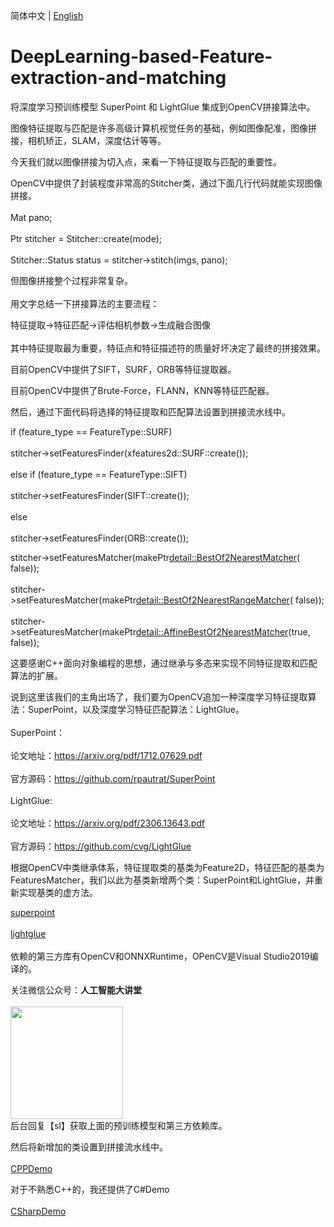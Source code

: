 简体中文 | [English](README_EN.md)

# DeepLearning-based-Feature-extraction-and-matching
将深度学习预训练模型 SuperPoint 和 LightGlue 集成到OpenCV拼接算法中。<br />  

图像特征提取与匹配是许多高级计算机视觉任务的基础，例如图像配准，图像拼接，相机矫正，SLAM，深度估计等等。<br />  

今天我们就以图像拼接为切入点，来看一下特征提取与匹配的重要性。<br />  

OpenCV中提供了封装程度非常高的Stitcher类，通过下面几行代码就能实现图像拼接。<br />  
Mat pano;<br />  
Ptr<Stitcher> stitcher = Stitcher::create(mode);<br />  
Stitcher::Status status = stitcher->stitch(imgs, pano);<br />  

但图像拼接整个过程非常复杂。<br />  
用文字总结一下拼接算法的主要流程：<br />  

特征提取->特征匹配->评估相机参数->生成融合图像<br />  
其中特征提取最为重要，特征点和特征描述符的质量好坏决定了最终的拼接效果。<br />  

目前OpenCV中提供了SIFT，SURF，ORB等特征提取器。<br />  

目前OpenCV中提供了Brute-Force，FLANN，KNN等特征匹配器。<br />  

然后，通过下面代码将选择的特征提取和匹配算法设置到拼接流水线中。<br />  

if (feature_type == FeatureType::SURF)<br />  
    stitcher->setFeaturesFinder(xfeatures2d::SURF::create());<br />  
  else if (feature_type == FeatureType::SIFT)<br />  
    stitcher->setFeaturesFinder(SIFT::create());<br />  
  else<br />  
    stitcher->setFeaturesFinder(ORB::create());<br />  
    
stitcher->setFeaturesMatcher(makePtr<detail::BestOf2NearestMatcher>( false));<br />  
stitcher->setFeaturesMatcher(makePtr<detail::BestOf2NearestRangeMatcher>( false));<br />  
stitcher->setFeaturesMatcher(makePtr<detail::AffineBestOf2NearestMatcher>(true, false));<br />  


这要感谢C++面向对象编程的思想，通过继承与多态来实现不同特征提取和匹配算法的扩展。<br />  

说到这里该我们的主角出场了，我们要为OpenCV追加一种深度学习特征提取算法：SuperPoint，以及深度学习特征匹配算法：LightGlue。<br />  
SuperPoint：<br />  
​
论文地址：https://arxiv.org/pdf/1712.07629.pdf<br />  
​
官方源码：https://github.com/rpautrat/SuperPoint<br />  
​
LightGlue:<br />  
​
论文地址：https://arxiv.org/pdf/2306.13643.pdf<br />  
​
官方源码：https://github.com/cvg/LightGlue<br />  


根据OpenCV中类继承体系，特征提取类的基类为Feature2D，特征匹配的基类为FeaturesMatcher，我们以此为基类新增两个类：SuperPoint和LightGlue，并重新实现基类的虚方法。<br />  

[superpoint](superpoint.cpp)<br />  
[lightglue](lightglue.cpp)<br />  
依赖的第三方库有OpenCV和ONNXRuntime，OPenCV是Visual Studio2019编译的。<br />  

关注微信公众号：**人工智能大讲堂**<br />  
<img width="180" src="https://user-images.githubusercontent.com/18625471/228743333-77abe467-2385-476d-86a2-e232c6482291.jpg"><br /> 
后台回复【sl】获取上面的预训练模型和第三方依赖库。<br />  

然后将新增加的类设置到拼接流水线中。<br />  
[CPPDemo](cppDemo.cpp)<br />  

对于不熟悉C++的，我还提供了C#Demo<br />  
[CSharpDemo](csharpDemo.cs)<br />  

